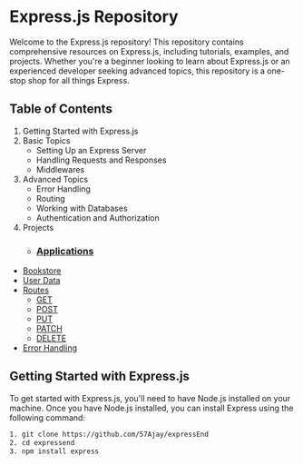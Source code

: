 # Express.js Repository

Welcome to the Express.js repository! This repository contains comprehensive resources on Express.js, including tutorials, examples, and projects. Whether you're a beginner looking to learn about Express.js or an experienced developer seeking advanced topics, this repository is a one-stop shop for all things Express.

## Table of Contents

1. Getting Started with Express.js
2. Basic Topics
    - Setting Up an Express Server
    - Handling Requests and Responses
    - Middlewares
3. Advanced Topics
    - Error Handling
    - Routing
    - Working with Databases
    - Authentication and Authorization
4. Projects
    - ### [Applications](#applications)
  - [Bookstore](#bookstore)
  - [User Data](#userdata)
- [Routes](#routes)
  - [GET](#get)
  - [POST](#post)
  - [PUT](#put)
  - [PATCH](#patch)
  - [DELETE](#delete)
- [Error Handling](#error-handling)

## Getting Started with Express.js

To get started with Express.js, you'll need to have Node.js installed on your machine. Once you have Node.js installed, you can install Express using the following command:

```bash
1. git clone https://github.com/57Ajay/expressEnd
2. cd expressend
3. npm install express
